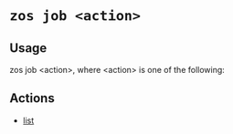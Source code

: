 # `zos job <action>`

## Usage

zos job &lt;action&gt;, where &lt;action&gt; is one of the following: 

## Actions

- [list](zos_job_list.md)


